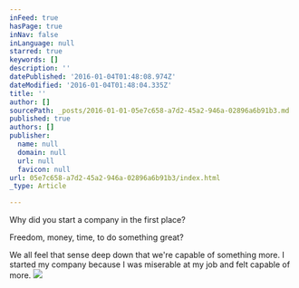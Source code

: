 ```yaml
---
inFeed: true
hasPage: true
inNav: false
inLanguage: null
starred: true
keywords: []
description: ''
datePublished: '2016-01-04T01:48:08.974Z'
dateModified: '2016-01-04T01:48:04.335Z'
title: ''
author: []
sourcePath: _posts/2016-01-01-05e7c658-a7d2-45a2-946a-02896a6b91b3.md
published: true
authors: []
publisher:
  name: null
  domain: null
  url: null
  favicon: null
url: 05e7c658-a7d2-45a2-946a-02896a6b91b3/index.html
_type: Article

---
```

Why did you start a company in the first place?

Freedom, money, time, to do something great?

We all feel that sense deep down that we're capable of something more. I started my company because I was miserable at my job and felt capable of more.
![](https://the-grid-user-content.s3-us-west-2.amazonaws.com/8039538f-080a-4f1f-bbe1-d12fc6fb03ec.jpg)